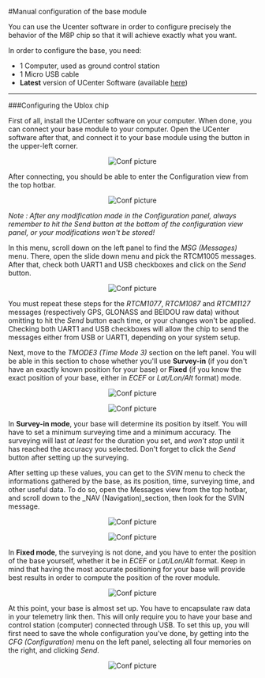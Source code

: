 #Manual configuration of the base module



You can use the Ucenter software in order to configure precisely the behavior of the M8P chip so that it will achieve exactly what you want.

In order to configure the base, you need: 
* 1 Computer, used as ground control station
* 1 Micro USB cable
* **Latest** version of UCenter Software (available [here](https://www.u-blox.com/en/product/u-center-windows))


-----


###Configuring the Ublox chip



First of all, install the UCenter software on your computer. When done, you can connect your base module to your computer. Open the UCenter software after that, and connect it to your base module using the button in the upper-left corner.



<p align="center">
  <img src="./images/conf/1.png?raw=true" alt="Conf picture"/>
</p>



After connecting, you should be able to enter the Configuration view from the top hotbar.



<p align="center">
  <img src="./images/conf/2.png?raw=true" alt="Conf picture"/>
</p>



_Note : After any modification made in the Configuration panel, always remember to hit the Send button at the bottom of the configuration view panel, or your modifications won't be stored!_



In this menu, scroll down on the left panel to find the _MSG (Messages)_ menu. There, open the slide down menu and pick the RTCM1005 messages. After that, check both UART1 and USB checkboxes and click on the _Send_ button.



<p align="center">
  <img src="./images/conf/3.png?raw=true" alt="Conf picture"/>
</p>




You must repeat these steps for the _RTCM1077_, _RTCM1087_ and _RTCM1127_ messages (respectively GPS, GLONASS and BEIDOU raw data) without omitting to hit the _Send_ button each time, or your changes won't be applied. Checking both UART1 and USB checkboxes will allow the chip to send the messages either from USB or UART1, depending on your system setup.



Next, move to the _TMODE3 (Time Mode 3)_ section on the left panel. You will be able in this section to chose whether you'll use **Survey-in** (if you don't have an exactly known position for your base) or **Fixed** (if you know the exact position of your base, either in _ECEF_ or _Lat/Lon/Alt_ format) mode. 



<p align="center">
  <img src="./images/conf/cfgs.png?raw=true" alt="Conf picture"/>
</p>


<p align="center">
  <img src="./images/conf/22.png?raw=true" alt="Conf picture"/>
</p>



In **Survey-in mode**, your base will determine its position by itself. You will have to set a minimum surveying time and a minimum accuracy. The surveying will last _at least_ for the duration you set, and _won't stop_ until it has reached the accuracy you selected. Don't forget to click the _Send_ button after setting up the surveying.



After setting up these values, you can get to the _SVIN_ menu to check the informations gathered by the base, as its position, time, surveying time, and other useful data. To do so, open the Messages view from the top hotbar, and scroll down to the _NAV (Navigation)_section, then look for the SVIN message. 



<p align="center">
  <img src="./images/conf/svin.png?raw=true" alt="Conf picture"/>
</p>



<p align="center">
  <img src="./images/conf/svinm.png?raw=true" alt="Conf picture"/>
</p>



In **Fixed mode**, the surveying is not done, and you have to enter the position of the base yourself, whether it be in _ECEF_ or _Lat/Lon/Alt_ format. Keep in mind that having the most accurate positioning for your base will provide best results in order to compute the position of the rover module.



<p align="center">
  <img src="./images/conf/5.png?raw=true" alt="Conf picture"/>
</p>



At this point, your base is almost set up. You have to encapsulate raw data in your telemetry link then. This will only require you to have your base and control station (computer) connected through USB. To set this up, you will first need to save the whole configuration you've done, by getting into the _CFG (Configuration)_ menu on the left panel, selecting all four memories on the right, and clicking _Send_.



<p align="center">
  <img src="./images/conf/a1.png?raw=true" alt="Conf picture"/>
</p>
















